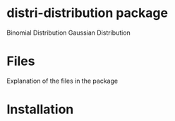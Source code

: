 distri-distribution package
===========================

Binomial Distribution
Gaussian Distribution

Files
=====

Explanation of the files in the package

Installation
============
